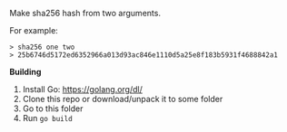 Make sha256 hash from two arguments.

For example:

```
> sha256 one two
> 25b6746d5172ed6352966a013d93ac846e1110d5a25e8f183b5931f4688842a1
```
**Building**

1. Install Go: https://golang.org/dl/
2. Clone this repo or download/unpack it to some folder
3. Go to this folder
4. Run `go build` 